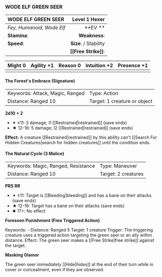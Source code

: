 ### WODE ELF GREEN SEER

| WODE ELF GREEN SEER       |      **Level 1 Hexer** |
| :------------------------ | ---------------------: |
| *Fey, Humanoid, Wode Elf* |            \*\*EV \*\* |
| **Stamina**:              |          **Weakness**: |
| **Speed**:                | **Size**:  / Stability |
|                           |   **[[Free Strike]]**: |

| **Might** 0 | **Agility** +1 | **Reason** 0 | **Intuition** +2 | **Presence** +1 |
| ----------- | -------------- | ------------ | ---------------- | --------------- |
|             |                |              |                  |                 |

#### The Forest's Embrace (Signature)

|                                 |                              |
| :------------------------------ | :--------------------------- |
| Keywords: Attack, Magic, Ranged | Type: Action                 |
| Distance: Ranged 10             | Target: 1 creature or object |

**2d10 + 2**

- ✦ ≤11: 3 damage; I1 [[Restrained|restrained]] (save ends)
- ★ 12-16: 5 damage; I2 [[Restrained|restrained]] (save ends)

**Effect:** A creature [[Restrained|restrained]] by this ability can't [[Search For Hidden Creatures|search for hidden creatures]] until the condition ends.

#### The Natural Cycle (3 Malice)

|                                     |                     |
| :---------------------------------- | :------------------ |
| Keywords: Magic, Ranged, Resistance | Type: Maneuver      |
| Distance: Ranged 10                 | Target: 2 creatures |

**PRS RR**

- ✦ ≤11: Target is [[Bleeding|bleeding]] and has a bane on their attacks (save ends)
- ★ 12-16: Target has a bane on their attacks (save ends)
- ✸ 17+: No effect

**Foreseen Punishment (Free Triggered Action)**

Keywords: - Distance: Ranged 5 Target: 1 creature  Trigger: The triggering creature uses a triggered action targeting the green seer or an ally within distance. Effect: The green seer makes a [[Free Strike|free strike]] against the target.

**Masking Glamor**

The green seer immediately [[Hide|hides]] at the end of their turn while in cover or concealment, even if they are observed.

